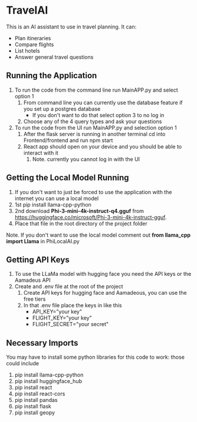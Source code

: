 # TravelAI
This is an AI assistant to use in travel planning. It can:
- Plan itineraries
- Compare flights
- List hotels
- Answer general travel questions

## Running the Application
1. To run the code from the command line run MainAPP.py and select option 1
   1. From command line you can currently use the database feature if you set up a postgres database
      - If you don't want to do that select option 3 to no log in
   2. Choose any of the 4 query types and ask your questions
2. To run the code from the UI run MainAPP.py and selection option 1
   1. After the flask server is running in another terminal cd into Frontend/frontend and run npm start
   2. React app should open on your device and you should be able to interact with it
      1. Note. currently you cannot log in with the UI

## Getting the Local Model Running
1. If you don't want to just be forced to use the application with the internet you can use a local model
2. 1st pip install llama-cpp-python
3. 2nd download **Phi-3-mini-4k-instruct-q4.gguf** from https://huggingface.co/microsoft/Phi-3-mini-4k-instruct-gguf.
4. Place that file in the root directory of the project folder

Note. If you don't want to use the local model comment out **from llama_cpp import Llama** in PhiLocalAI.py

## Getting API Keys
1. To use the LLaMa model with hugging face you need the API keys or the Aamadeus API
2. Create and .env file at the root of the project
   1. Create API keys for hugging face and Aamadeous, you can use the free tiers
   2. In that .env file place the keys in like this 
      - API_KEY="your key"
      - FLIGHT_KEY="your key"
      - FLIGHT_SECRET="your secret"

## Necessary Imports
You may have to install some python libraries for this code to work: those could include
1. pip install llama-cpp-python
2. pip install huggingface_hub
3. pip install react
4. pip install react-cors
5. pip install pandas
6. pip install flask
7. pip install geopy
